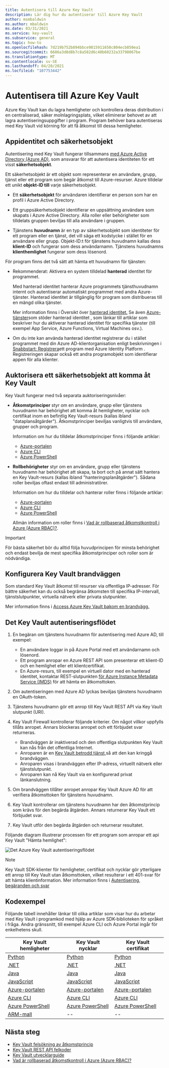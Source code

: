 ```yaml
---
title: Autentisera till Azure Key Vault
description: Lär dig hur du autentiserar till Azure Key Vault
author: msmbaldwin
ms.author: mbaldwin
ms.date: 03/31/2021
ms.service: key-vault
ms.subservice: general
ms.topic: how-to
ms.openlocfilehash: 7d219b752b894bbce9815911658c804ecb850ea1
ms.sourcegitcommit: 6686a3d8d8b7c8a582d6c40b60232a33798067be
ms.translationtype: MT
ms.contentlocale: sv-SE
ms.lasthandoff: 04/20/2021
ms.locfileid: "107753442"
---
```

# <a name="authenticate-to-azure-key-vault"></a>Autentisera till Azure Key Vault

Azure Key Vault kan du lagra hemligheter och kontrollera deras distribution i en centraliserad, säker molnlagringsplats, vilket eliminerar behovet av att lagra autentiseringsuppgifter i program. Program behöver bara autentiseras med Key Vault vid körning för att få åtkomst till dessa hemligheter.

## <a name="app-identity-and-security-principals"></a>Appidentitet och säkerhetsobjekt

Autentisering med Key Vault fungerar tillsammans [med Azure Active Directory (Azure AD)](../../active-directory/fundamentals/active-directory-whatis.md), som ansvarar för att autentisera identiteten för ett visst **säkerhetsobjekt**.

Ett säkerhetsobjekt är ett objekt som representerar en användare, grupp, tjänst eller ett program som begär åtkomst till Azure-resurser. Azure tilldelar ett unikt **objekt-ID till** varje säkerhetsobjekt.

* Ett **säkerhetsobjekt** för användaren identifierar en person som har en profil i Azure Active Directory.

* Ett  gruppsäkerhetsobjekt identifierar en uppsättning användare som skapats i Azure Active Directory. Alla roller eller behörigheter som tilldelats gruppen beviljas till alla användare i gruppen.

* Tjänstens **huvudnamn** är en typ av säkerhetsobjekt som identiteter för ett program eller en tjänst, det vill säga ett kodstycke i stället för en användare eller grupp. Objekt-ID:t för tjänstens huvudnamn kallas dess **klient-ID** och fungerar som dess användarnamn. Tjänstens huvudnamns **klienthemlighet** fungerar som dess lösenord.

För program finns det två sätt att hämta ett huvudnamn för tjänsten:

* Rekommenderat: Aktivera en system tilldelad **hanterad** identitet för programmet.

    Med hanterad identitet hanterar Azure programmets tjänsthuvudnamn internt och autentiserar automatiskt programmet med andra Azure-tjänster. Hanterad identitet är tillgänglig för program som distribueras till en mängd olika tjänster.

    Mer information finns i Översikt över [hanterad identitet.](../../active-directory/managed-identities-azure-resources/overview.md) Se även [Azure-tjänster](../../active-directory/managed-identities-azure-resources/services-support-managed-identities.md)som stöder hanterad identitet , som länkar till artiklar som beskriver hur du aktiverar hanterad identitet för specifika tjänster (till exempel App Service, Azure Functions, Virtual Machines osv.).

* Om du inte kan använda  hanterad identitet registrerar du i stället programmet med din Azure AD-klientorganisation enligt beskrivningen i [Snabbstart: Registrera](../../active-directory/develop/quickstart-register-app.md)ett program med Azure Identity Platform . Registreringen skapar också ett andra programobjekt som identifierar appen för alla klienter.

## <a name="authorize-a-security-principal-to-access-key-vault"></a>Auktorisera ett säkerhetsobjekt att komma åt Key Vault

Key Vault fungerar med två separata auktoriseringsnivåer:

- **Åtkomstprinciper** styr om en användare, grupp eller tjänstens huvudnamn  har behörighet att komma åt hemligheter, nycklar och certifikat inom en befintlig Key Vault-resurs (kallas ibland "dataplansåtgärder"). Åtkomstprinciper beviljas vanligtvis till användare, grupper och program.

    Information om hur du tilldelar åtkomstprinciper finns i följande artiklar:

    - [Azure-portalen](assign-access-policy-portal.md)
    - [Azure CLI](assign-access-policy-cli.md)
    - [Azure PowerShell](assign-access-policy-portal.md)

- **Rollbehörigheter** styr om en användare, grupp eller tjänstens huvudnamn har behörighet att skapa, ta bort och på annat sätt hantera en Key Vault-resurs (kallas ibland "hanteringsplanåtgärder"). Sådana roller beviljas oftast endast till administratörer.
 
    Information om hur du tilldelar och hanterar roller finns i följande artiklar:

    - [Azure-portalen](../../role-based-access-control/role-assignments-portal.md)
    - [Azure CLI](../../role-based-access-control/role-assignments-cli.md)
    - [Azure PowerShell](../../role-based-access-control/role-assignments-powershell.md)

    Allmän information om roller finns i [Vad är rollbaserad åtkomstkontroll i Azure (Azure RBAC)?](../../role-based-access-control/overview.md).


> [!IMPORTANT]
> För bästa säkerhet bör du alltid följa huvudprincipen för minsta behörighet och endast bevilja de mest specifika åtkomstprinciper och roller som är nödvändiga. 
    
## <a name="configure-the-key-vault-firewall"></a>Konfigurera Key Vault brandväggen

Som standard Key Vault åtkomst till resurser via offentliga IP-adresser. För bättre säkerhet kan du också begränsa åtkomsten till specifika IP-intervall, tjänstslutpunkter, virtuella nätverk eller privata slutpunkter.

Mer information finns i [Access Azure Key Vault bakom en brandvägg.](./access-behind-firewall.md)


## <a name="the-key-vault-authentication-flow"></a>Det Key Vault autentiseringsflödet

1. En begäran om tjänstens huvudnamn för autentisering med Azure AD, till exempel:
    * En användare loggar in på Azure Portal med ett användarnamn och lösenord.
    * Ett program anropar en Azure REST API som presenterar ett klient-ID och en hemlighet eller ett klientcertifikat.
    * En Azure-resurs, till exempel en virtuell dator med en hanterad identitet, kontaktar REST-slutpunkten [för Azure Instance Metadata Service (IMDS)](../../virtual-machines/windows/instance-metadata-service.md) för att hämta en åtkomsttoken.

1. Om autentiseringen med Azure AD lyckas beviljas tjänstens huvudnamn en OAuth-token.

1. Tjänstens huvudnamn gör ett anrop till Key Vault REST API via Key Vault slutpunkt (URI).

1. Key Vault Firewall kontrollerar följande kriterier. Om något villkor uppfylls tillåts anropet. Annars blockeras anropet och ett förbjudet svar returneras.

    * Brandväggen är inaktiverad och den offentliga slutpunkten Key Vault kan nås från det offentliga Internet.
    * Anroparen är en [Key Vault betrodd tjänst,](./overview-vnet-service-endpoints.md#trusted-services)så att den kan kringgå brandväggen.
    * Anroparen visas i brandväggen efter IP-adress, virtuellt nätverk eller tjänstslutpunkt.
    * Anroparen kan nå Key Vault via en konfigurerad privat länkanslutning.    

1. Om brandväggen tillåter anropet anropar Key Vault Azure AD för att verifiera åtkomsttoken för tjänstens huvudnamn.

1. Key Vault kontrollerar om tjänstens huvudnamn har den åtkomstprincip som krävs för den begärda åtgärden. Annars returnerar Key Vault ett förbjudet svar.

1. Key Vault utför den begärda åtgärden och returnerar resultatet.

Följande diagram illustrerar processen för ett program som anropar ett api Key Vault "Hämta hemlighet":

![Det Azure Key Vault autentiseringsflödet](../media/authentication/authentication-flow.png)

> [!NOTE]
> Key Vault SDK-klienter för hemligheter, certifikat och nycklar gör ytterligare ett anrop till Key Vault utan åtkomsttoken, vilket resulterar i ett 401-svar för att hämta klientinformation. Mer information finns i [Autentisering, begäranden och svar](authentication-requests-and-responses.md)

## <a name="code-examples"></a>Kodexempel

Följande tabell innehåller länkar till olika artiklar som visar hur du arbetar med Key Vault i programkod med hjälp av Azure SDK-biblioteken för språket i fråga. Andra gränssnitt, till exempel Azure CLI och Azure Portal ingår för enkelhetens skull.

| Key Vault hemligheter | Key Vault nycklar | Key Vault certifikat |
|  --- | --- | --- |
| [Python](../secrets/quick-create-python.md) | [Python](../keys/quick-create-python.md) | [Python](../certificates/quick-create-python.md) | 
| [.NET](../secrets/quick-create-net.md) | [.NET](../keys/quick-create-net.md) | [.NET](../certificates/quick-create-net.md) |
| [Java](../secrets/quick-create-java.md) | [Java](../keys/quick-create-java.md) | [Java](../certificates/quick-create-java.md) |
| [JavaScript](../secrets/quick-create-node.md) | [JavaScript](../keys/quick-create-node.md) | [JavaScript](../certificates/quick-create-node.md) | 
| [Azure-portalen](../secrets/quick-create-portal.md) | [Azure-portalen](../keys/quick-create-portal.md) | [Azure-portalen](../certificates/quick-create-portal.md) |
| [Azure CLI](../secrets/quick-create-cli.md) | [Azure CLI](../keys/quick-create-cli.md) | [Azure CLI](../certificates/quick-create-cli.md) |
| [Azure PowerShell](../secrets/quick-create-powershell.md) | [Azure PowerShell](../keys/quick-create-powershell.md) | [Azure PowerShell](../certificates/quick-create-powershell.md) |
| [ARM-mall](../secrets/quick-create-net.md) | -- | -- |

## <a name="next-steps"></a>Nästa steg

- [Key Vault felsökning av åtkomstprincip](troubleshooting-access-issues.md)
- [Key Vault REST API felkoder](rest-error-codes.md)
- [Key Vault utvecklarguide](developers-guide.md)
- [Vad är rollbaserad åtkomstkontroll i Azure (Azure RBAC)?](../../role-based-access-control/overview.md)
